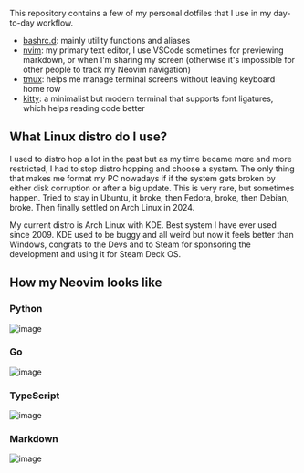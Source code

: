This repository contains a few of my personal dotfiles that I use in my day-to-day workflow.

- [bashrc.d](./bashrc.d): mainly utility functions and aliases
- [nvim](./nvim): my primary text editor, I use VSCode sometimes for previewing markdown, or when I'm sharing my screen (otherwise it's impossible for other people to track my Neovim navigation)
- [tmux](./tmux): helps me manage terminal screens without leaving keyboard home row
- [kitty](./kitty): a minimalist but modern terminal that supports font ligatures, which helps reading code better

## What Linux distro do I use?

I used to distro hop a lot in the past but as my time became more and more restricted, I had to stop distro hopping and choose a system.
The only thing that makes me format my PC nowadays if if the system gets broken by either disk corruption or after a big update. This is very rare, but sometimes happen.
Tried to stay in Ubuntu, it broke, then Fedora, broke, then Debian, broke. Then finally settled on Arch Linux in 2024.

My current distro is Arch Linux with KDE. Best system I have ever used since 2009. KDE used to be buggy and all weird but now it feels better than Windows, congrats to the Devs and to Steam for sponsoring the development and using it for Steam Deck OS.

## How my Neovim looks like

### Python
![image](https://github.com/yuriescl/dotfiles/assets/26092447/a0215f98-a8e0-40ca-9bf2-7b71dcf2e40d)

### Go
![image](https://github.com/yuriescl/dotfiles/assets/26092447/5c11af10-00d8-43ff-b926-bfddef3a1479)

### TypeScript
![image](https://github.com/yuriescl/dotfiles/assets/26092447/06dd02f2-6703-4588-8ce7-4a57925d05f6)

### Markdown
![image](https://github.com/yuriescl/dotfiles/assets/26092447/fb7e8213-e2d6-4088-8526-1f812db0b62e)
